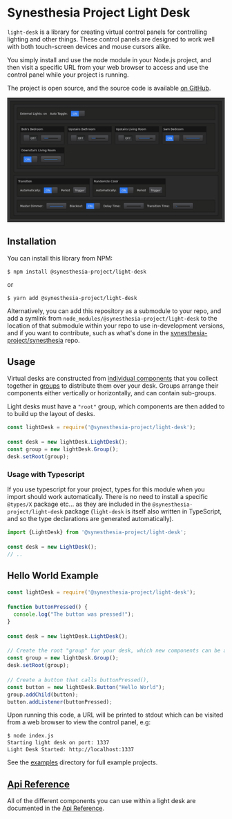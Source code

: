 # Synesthesia Project Light Desk

`light-desk` is a library for creating virtual control panels for controlling
lighting and other things. These control panels are designed to work well with
both touch-screen devices and mouse cursors alike.

You simply install and use the node module in your Node.js project, and then
visit a specific URL from your web browser to access and use the control panel
while your project is running.

The project is open source, and the source code is available [on GitHub](https://github.com/synesthesia-project/light-desk).

![Screenshot](media/images/screenshot.png)

## Installation

You can install this library from NPM:

```
$ npm install @synesthesia-project/light-desk
```

or

```
$ yarn add @synesthesia-project/light-desk
```

Alternatively, you can add this repository as a submodule to your repo, and add
a symlink from `node_modules/@synesthesia-project/light-desk` to the location of
that submodule within your repo to use in-development versions, and if you want
to contribute, such as what's done in the [synesthesia-project/synesthesia](https://github.com/synesthesia-project/synesthesia)
repo.

## Usage

Virtual desks are constructed from
[individual components](https://synesthesia-project.github.io/light-desk/api/)
that you collect together in
[groups](https://synesthesia-project.github.io/light-desk/api/classes/_components_group_.group.html)
to distribute them over your desk. Groups arrange their components either
vertically or horizontally, and can contain sub-groups.

Light desks must have a `"root"` group, which components are then added to to
build up the layout of desks.

```js
const lightDesk = require('@synesthesia-project/light-desk');

const desk = new lightDesk.LightDesk();
const group = new lightDesk.Group();
desk.setRoot(group);
```

### Usage with Typescript

If you use typescript for your project, types for this module when you import should work automatically. There is no need to install a specific `@types/X` package etc... as they are included in the `@synesthesia-project/light-desk` package (`light-desk` is itself also written in TypeScript, and so the type declarations are generated automatically).

```ts
import {LightDesk} from '@synesthesia-project/light-desk';

const desk = new LightDesk();
// ..
```

## Hello World Example

```js
const lightDesk = require('@synesthesia-project/light-desk');

function buttonPressed() {
  console.log("The button was pressed!");
}

const desk = new lightDesk.LightDesk();

// Create the root "group" for your desk, which new components can be added to
const group = new lightDesk.Group();
desk.setRoot(group);

// Create a button that calls buttonPressed(),
const button = new lightDesk.Button("Hello World");
group.addChild(button);
button.addListener(buttonPressed);
```

Upon running this code, a URL will be printed to stdout which can be visited from a web browser to view the control panel, e.g:

```
$ node index.js
Starting light desk on port: 1337
Light Desk Started: http://localhost:1337
```

See the [examples](https://github.com/synesthesia-project/light-desk/tree/master/examples) directory for full example projects.

## [Api Reference](https://synesthesia-project.github.io/light-desk/api/)

All of the different components you can use within a light desk are documented
in the [Api Reference](https://synesthesia-project.github.io/light-desk/api/).

